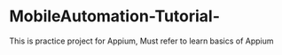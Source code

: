 # MobileAutomation-Tutorial-
This is practice project for Appium, Must refer to learn basics of Appium
